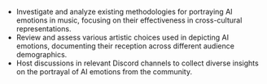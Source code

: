 - Investigate and analyze existing methodologies for portraying AI emotions in music, focusing on their effectiveness in cross-cultural representations.
- Review and assess various artistic choices used in depicting AI emotions, documenting their reception across different audience demographics.
- Host discussions in relevant Discord channels to collect diverse insights on the portrayal of AI emotions from the community.